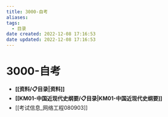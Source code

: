 ```yaml
---
title: 3000-自考
aliases:
tags:
  - 目录
date created: 2022-12-08 17:16:53
date updated: 2022-12-08 17:16:53
---
```


# 3000-自考

- **[[资料/📋目录|资料]]**
- **[[KM01-中国近现代史纲要/📋目录|KM01-中国近现代史纲要]]**
- [[考试信息_网络工程080903]]
